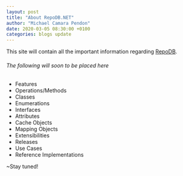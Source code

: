 ```yaml
---
layout: post
title: "About RepoDB.NET"
author: "Michael Camara Pendon"
date: 2020-03-05 08:30:00 +0100
categories: blogs update
---
```


This site will contain all the important information regarding [RepoDB](https://github.com/mikependon/RepoDb).

###### The following will soon to be placed here

- Features
- Operations/Methods
- Classes
- Enumerations
- Interfaces
- Attributes
- Cache Objects
- Mapping Objects
- Extensibilities
- Releases
- Use Cases
- Reference Implementations

~Stay tuned!

